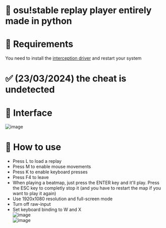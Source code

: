 
# 🤖 osu!stable replay player entirely made in python
# 🔧 Requirements
You need to install the [interception driver](https://github.com/oblitum/Interception/releases/download/v1.0.1/Interception.zip) and restart your system
# ✅ (23/03/2024) the cheat is undetected
# 📄 Interface 
![image](https://github.com/Maous-B/osu-replay-player/assets/79797065/9d46e027-0820-440e-af78-4ff398b7631d)

# 📝 How to use 

- Press L to load a replay
- Press M to enable mouse movements
- Press K to enable keyboard presses
- Press F4 to leave
- When playing a beatmap, just press the ENTER key and it'll play. Press the ESC key to completly stop it (and you have to restart the map if you want to play it again)
- Use 1920x1080 resolution and full-screen mode
- Turn off raw-input
- Set keyboard binding to W and X
\
![image](https://github.com/Maous-B/osu-replay-player/assets/79797065/59608662-e8ae-4c1a-9055-28d721a9fc79)
\
![image](https://github.com/Maous-B/osu-replay-player/assets/79797065/da2f52fb-1304-4769-beb8-7c2afaf61ec9)

